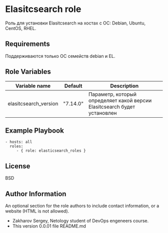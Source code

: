Elasitcsearch role
=========

Роль для установки Elasitcsearch на хостах с ОС: Debian, Ubuntu, CentOS, RHEL.

Requirements
------------

Поддерживаются только ОС семейств debian и EL.

Role Variables
--------------

| Variable name | Default | Description |
|-----------------------|----------|-------------------------|
| elasitcsearch_version | "7.14.0" | Параметр, который определяет какой версии Elasitcsearch будет установлен |

Example Playbook
----------------

    - hosts: all
      roles:
         - { role: elasticsearch_roles }

License
-------

BSD

Author Information
------------------

An optional section for the role authors to include contact information, or a website (HTML is not allowed).
- Zakharov Sergey, Netology student of DevOps engeneers course.
- This version 0.0.01 file README.md

